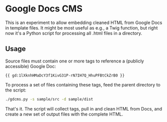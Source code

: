 # Google Docs CMS

This is an experiment to allow embedding cleaned HTML from Google Docs in template files.  It might be most useful as e.g., a Twig function, but right now it's a Python script for processing all .html files in a directory.

## Usage

Source files must contain one or more tags to reference a (publicly accessible) Google Doc:

```
{{ gd:1lXknhHMaDcY3f1KivG31P-rN7IH7Q_HhuPFBtCkZrB0 }}
```

To process a set of files containing these tags, feed the parent directory to the script:

```bash
./gdcms.py -s sample/src -d sample/dist
```

That's it.  The script will collect tags, pull in and clean HTML from Docs, and create a new set of output files with the complete HTML.